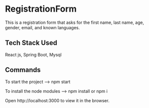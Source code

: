 # RegistrationForm

This is a registration form that asks for the first name, last name, age, gender, email, and known languages.

## Tech Stack Used

React js, Spring Boot, Mysql

## Commands

To start the project --> npm start

To install the node modules --> npm install or npm i

Open http://localhost:3000 to view it in the browser.
 
